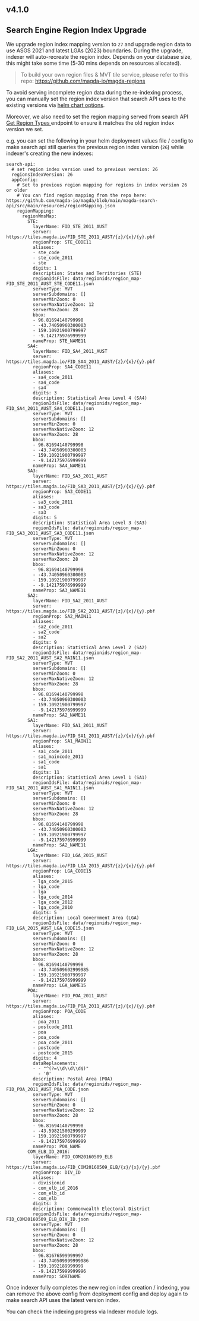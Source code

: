 ## v4.1.0

## Search Engine Region Index Upgrade

We upgrade region index mapping version to `27` and upgrade region data to use ASGS 2021 and latest LGAs (2023) boundaries. During the upgrade, indexer will auto-recreate the region index. Depends on your database size, this might take some time (5-30 mins depends on resources allocated).

> To build your own region files & MVT tile service, please refer to this repo: https://github.com/magda-io/magda-regions

To avoid serving incomplete region data during the re-indexing process, you can manually set the region index version that search API uses to the existing versions via [helm chart options](https://github.com/magda-io/magda/blob/944ae887842b98c51698d567435003be2e9dbefd/deploy/helm/internal-charts/search-api/values.yaml#L29).

Moreover, we also need to set the region mapping served from search API [Get Region Types
](https://dev.magda.io/api/v0/apidocs/index.html#api-Search-GetV0SearchRegionTypes) endpoint to ensure it matches the old region index version we set.

e.g. you can set the following in your helm deployment values file / config to make search api still queries the previous region index version (`26`) while indexer's creating the new indexes:

```
search-api:
  # set region index version used to previous version: 26
  regionsIndexVersion: 26
  appConfig:
    # Set to previous region mapping for regions in index version 26 or older
    # You can find region mapping from the repo here: https://github.com/magda-io/magda/blob/main/magda-search-api/src/main/resources/regionMapping.json
    regionMapping:
      regionWmsMap:
        STE:
          layerName: FID_STE_2011_AUST
          server: https://tiles.magda.io/FID_STE_2011_AUST/{z}/{x}/{y}.pbf
          regionProp: STE_CODE11
          aliases:
          - ste_code
          - ste_code_2011
          - ste
          digits: 1
          description: States and Territories (STE)
          regionIdsFile: data/regionids/region_map-FID_STE_2011_AUST_STE_CODE11.json
          serverType: MVT
          serverSubdomains: []
          serverMinZoom: 0
          serverMaxNativeZoom: 12
          serverMaxZoom: 28
          bbox:
          - 96.81694140799998
          - -43.74050960300003
          - 159.10921900799997
          - -9.142175976999999
          nameProp: STE_NAME11
        SA4:
          layerName: FID_SA4_2011_AUST
          server: https://tiles.magda.io/FID_SA4_2011_AUST/{z}/{x}/{y}.pbf
          regionProp: SA4_CODE11
          aliases:
          - sa4_code_2011
          - sa4_code
          - sa4
          digits: 3
          description: Statistical Area Level 4 (SA4)
          regionIdsFile: data/regionids/region_map-FID_SA4_2011_AUST_SA4_CODE11.json
          serverType: MVT
          serverSubdomains: []
          serverMinZoom: 0
          serverMaxNativeZoom: 12
          serverMaxZoom: 28
          bbox:
          - 96.81694140799998
          - -43.74050960300003
          - 159.10921900799997
          - -9.142175976999999
          nameProp: SA4_NAME11
        SA3:
          layerName: FID_SA3_2011_AUST
          server: https://tiles.magda.io/FID_SA3_2011_AUST/{z}/{x}/{y}.pbf
          regionProp: SA3_CODE11
          aliases:
          - sa3_code_2011
          - sa3_code
          - sa3
          digits: 5
          description: Statistical Area Level 3 (SA3)
          regionIdsFile: data/regionids/region_map-FID_SA3_2011_AUST_SA3_CODE11.json
          serverType: MVT
          serverSubdomains: []
          serverMinZoom: 0
          serverMaxNativeZoom: 12
          serverMaxZoom: 28
          bbox:
          - 96.81694140799998
          - -43.74050960300003
          - 159.10921900799997
          - -9.142175976999999
          nameProp: SA3_NAME11
        SA2:
          layerName: FID_SA2_2011_AUST
          server: https://tiles.magda.io/FID_SA2_2011_AUST/{z}/{x}/{y}.pbf
          regionProp: SA2_MAIN11
          aliases:
          - sa2_code_2011
          - sa2_code
          - sa2
          digits: 9
          description: Statistical Area Level 2 (SA2)
          regionIdsFile: data/regionids/region_map-FID_SA2_2011_AUST_SA2_MAIN11.json
          serverType: MVT
          serverSubdomains: []
          serverMinZoom: 0
          serverMaxNativeZoom: 12
          serverMaxZoom: 28
          bbox:
          - 96.81694140799998
          - -43.74050960300003
          - 159.10921900799997
          - -9.142175976999999
          nameProp: SA2_NAME11
        SA1:
          layerName: FID_SA1_2011_AUST
          server: https://tiles.magda.io/FID_SA1_2011_AUST/{z}/{x}/{y}.pbf
          regionProp: SA1_MAIN11
          aliases:
          - sa1_code_2011
          - sa1_maincode_2011
          - sa1_code
          - sa1
          digits: 11
          description: Statistical Area Level 1 (SA1)
          regionIdsFile: data/regionids/region_map-FID_SA1_2011_AUST_SA1_MAIN11.json
          serverType: MVT
          serverSubdomains: []
          serverMinZoom: 0
          serverMaxNativeZoom: 12
          serverMaxZoom: 28
          bbox:
          - 96.81694140799998
          - -43.74050960300003
          - 159.10921900799997
          - -9.142175976999999
          nameProp: SA2_NAME11
        LGA:
          layerName: FID_LGA_2015_AUST
          server: https://tiles.magda.io/FID_LGA_2015_AUST/{z}/{x}/{y}.pbf
          regionProp: LGA_CODE15
          aliases:
          - lga_code_2015
          - lga_code
          - lga
          - lga_code_2014
          - lga_code_2012
          - lga_code_2010
          digits: 5
          description: Local Government Area (LGA)
          regionIdsFile: data/regionids/region_map-FID_LGA_2015_AUST_LGA_CODE15.json
          serverType: MVT
          serverSubdomains: []
          serverMinZoom: 0
          serverMaxNativeZoom: 12
          serverMaxZoom: 28
          bbox:
          - 96.81694140799998
          - -43.740509602999985
          - 159.10921900799997
          - -9.142175976999999
          nameProp: LGA_NAME15
        POA:
          layerName: FID_POA_2011_AUST
          server: https://tiles.magda.io/FID_POA_2011_AUST/{z}/{x}/{y}.pbf
          regionProp: POA_CODE
          aliases:
          - poa_2011
          - postcode_2011
          - poa
          - poa_code
          - poa_code_2011
          - postcode
          - postcode_2015
          digits: 4
          dataReplacements:
          - - "^(?=\\d\\d\\d$)"
            - '0'
          description: Postal Area (POA)
          regionIdsFile: data/regionids/region_map-FID_POA_2011_AUST_POA_CODE.json
          serverType: MVT
          serverSubdomains: []
          serverMinZoom: 0
          serverMaxNativeZoom: 12
          serverMaxZoom: 28
          bbox:
          - 96.81694140799998
          - -43.59821500299999
          - 159.10921900799997
          - -9.142175976999999
          nameProp: POA_NAME
        COM_ELB_ID_2016:
          layerName: FID_COM20160509_ELB
          server: https://tiles.magda.io/FID_COM20160509_ELB/{z}/{x}/{y}.pbf
          regionProp: DIV_ID
          aliases:
          - divisionid
          - com_elb_id_2016
          - com_elb_id
          - com_elb
          digits: 3
          description: Commonwealth Electoral District
          regionIdsFile: data/regionids/region_map-FID_COM20160509_ELB_DIV_ID.json
          serverType: MVT
          serverSubdomains: []
          serverMinZoom: 0
          serverMaxNativeZoom: 12
          serverMaxZoom: 28
          bbox:
          - 96.81676599999997
          - -43.740509999999986
          - 159.1092189999999
          - -9.142175999999996
          nameProp: SORTNAME
```

Once indexer fully completes the new region index creation / indexing, you can remove the above config from deployment config and deploy again to make search API uses the latest version index.

You can check the indexing progress via Indexer module logs.
